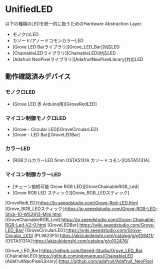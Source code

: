 # UnifiedLED

以下の種類のLEDを統一的に扱うためのHardware Abstraction Layer.

- モノクロLED
- カソード/アノードコモンカラーLED
- [Grove LED Barライブラリ][Grove_LED_Bar]対応LED
- [ChainableLEDライブラリ][ChainableLED]対応LED
- [Adafruit NeoPixelライブラリ][AdafruitNeoPixelLibrary]対応LED

## 動作確認済みデバイス

### モノクロLED
- [Grove LED 赤 Arduino用][GroveRedLED]

### マイコン制御モノクロLED
- [Grove - Circular LED][GroveCircularLED]
- [Grove - LED Bar][GroveLEDBar]

### カラーLED
- [RGBフルカラーLED 5mm OSTA5131A カソードコモン][OSTA5131A]

### マイコン制御カラーLED
- [チェーン接続可能 Grove RGB LED][GroveChainableRGB_Led]
- [Grove RGB LED スティック][Grove_RGB_LEDスティック]


<!-- 以下は，外部リンクの定義 
- Adafruit Unified Sensor Driver - [https://github.com/adafruit/Adafruit_Sensor][AdafruitUSD]
-->

<!-- 以下は，外部リンクの定義 -->
[GroveRedLED]:https://jp.seeedstudio.com/Grove-Red-LED.html <!-- Grove LED 赤 Arduino用 -->
[Grove_RGB_LEDスティック]:https://jp.seeedstudio.com/Grove-RGB-LED-Stick-10-WS2813-Mini.html <!-- Grove RGB LED スティック -->
[GroveChainableRGB_Led]:https://jp.seeedstudio.com/Grove-Chainable-RGB-Led-V2-0.html <!-- チェーン接続可能 Grove RGB LED -->
[GroveLEDBar]:https://wiki.seeedstudio.com/Grove-LED_Bar/ <!-- Grove - LED Bar -->
[GroveCircularLED]:https://wiki.seeedstudio.com/Grove-Circular_LED/ <!-- Grove - Circular LED -->
[PL9823F5]:https://akizukidenshi.com/catalog/g/g108411/ <!-- マイコン内蔵RGBLED 5mm PL9823-F5 -->
[OSTA5131A]:https://akizukidenshi.com/catalog/g/g102476/ <!-- RGBフルカラーLED 5mm OSTA5131A カソードコモン -->

[Grove_LED_Bar]:https://github.com/Seeed-Studio/Grove_LED_Bar <!--  -->
[ChainableLED]:https://github.com/pjpmarques/ChainableLED <!--  -->
[AdafruitNeoPixelLibrary]:https://github.com/adafruit/Adafruit_NeoPixel <!-- Adafruit NeoPixel Library -->

<!-- 以下は，外部リンクの定義 -->
[GroveBarometerSensorBMP180]:http://wiki.seeedstudio.com/Grove-Barometer_Sensor-BMP180/
[Grove]:https://www.seeedstudio.io/category/Grove-c-1003.html
[SeedStudio]:https://www.seeedstudio.io/
[AdafruitUSD]:https://github.com/adafruit/Adafruit_Sensor
[shield]:https://www.seeedstudio.com/Base-Shield-V2-p-1378.html
[M0Pro]:https://store.arduino.cc/usa/arduino-m0-pro
[Due]:https://store.arduino.cc/usa/arduino-due
[Uno]:https://store.arduino.cc/usa/arduino-uno-rev3
[UnoWiFi]:https://store.arduino.cc/usa/arduino-uno-wifi-rev2
[Mega]:https://store.arduino.cc/usa/arduino-mega-2560-rev3
[LeonardoEth]:https://store.arduino.cc/usa/arduino-leonardo-eth
[ProMini]:https://www.sparkfun.com/products/11114
[ESPrDev]:https://www.switch-science.com/catalog/2652/
[ESPrDevShield]:https://www.switch-science.com/catalog/2811/
[ESPrOne]:https://www.switch-science.com/catalog/2620/
[ESPrOne32]:https://www.switch-science.com/catalog/3555/
[Grove]:https://www.seeedstudio.io/category/Grove-c-1003.html
[SeedStudio]:https://www.seeedstudio.io/
[Arduino]:http://https://www.arduino.cc/
[Sparkfun]:https://www.sparkfun.com/
[SwitchScience]:https://www.switch-science.com/
[AusExGrove3AxisDigitalAccelerometer1_5g]:http://wiki.seeedstudio.com/Grove-3-Axis_Digital_Accelerometer-1.5g/
[AusExGrove3AxisDigitalAccelerometer16g]:http://wiki.seeedstudio.com/Grove-3-Axis_Digital_Accelerometer-16g/
[AusExGrove3AxisDigitalGyro]:http://wiki.seeedstudio.com/Grove-3-Axis_Digital_Gyro/
[AusExGroveI2cTouchSensor]:http://wiki.seeedstudio.com/Grove-I2C_Touch_Sensor/
[AusExGroveAnalog1AxisGyro]:http://wiki.seeedstudio.com/Grove-Single_Axis_Analog_Gyro/
[AusExGroveAnalogCurrentSensor]:http://wiki.seeedstudio.com/Grove-Electricity_Sensor/
[AusExGroveAnalogTemperatureSensor]:http://wiki.seeedstudio.com/Grove-Temperature_Sensor_V1.2/
[AusExGroveGsr]:http://wiki.seeedstudio.com/Grove-GSR_Sensor/
[AusExGroveRotaryAngleSensor]:http://wiki.seeedstudio.com/Grove-Rotary_Angle_Sensor/
[AusExGroveSimpleLight]:http://wiki.seeedstudio.com/Grove-Light_Sensor/
[AusExGroveSimpleMoisture]:http://wiki.seeedstudio.com/Grove-Moisture_Sensor/
[AusExGroveSimpleSound]:http://wiki.seeedstudio.com/Grove-Loudness_Sensor/
[AusExDigitalSwitch]:http://wiki.seeedstudio.com/Grove-Switch-P/
[AusExGroveDustSensor]:http://wiki.seeedstudio.com/Grove-Dust_Sensor/
[AusExGroveInfraredDistanceSensor]:http://wiki.seeedstudio.com/Grove-IR_Distance_Interrupter_v1.2/
[AusExGroveInfraredReflectiveSensor]:http://wiki.seeedstudio.com/Grove-Infrared_Reflective_Sensor/
[AusExGroveTouchSensor]:http://wiki.seeedstudio.com/Grove-Touch_Sensor/
[AusExGroveUltrasonicRanger]:http://wiki.seeedstudio.com/Grove-Ultrasonic_Ranger/
[AusExGroveWaterSensor]:http://wiki.seeedstudio.com/Grove-Water_Sensor/
[AusExGrovePirSensor]:http://wiki.seeedstudio.com/Grove-PIR_Motion_Sensor/


<!--- コメント
[Adafruit Unified Sensor Driver][AdafruitUSD]
[Groveシールド][shield]
[Arduino M0 Pro][M0Pro]
[Arduino Due][Due]
[Arduino Uno R3][Uno]
[Arduino Mega2560 R3][Mega]
[Arduino Leonardo Ethernet][LeonardoEth]
[Arduino Pro mini 328 - 3.3V/8MHz][ProMini]
[ESpr one][ESPrOne]
[ESPr one 32][ESPrOne32]
[Grove][Grove]
[Seed Studio][SeedStudio]
[Arduino][Arduino]
[Sparkfun][Sparkfun]
[スイッチサイエンス][SwitchScience]
--->
